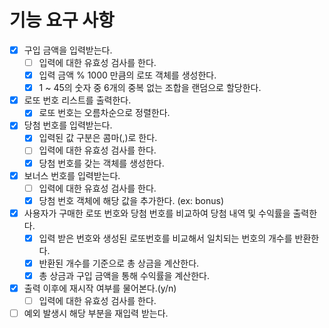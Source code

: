 # 기능 요구 사항

- [x] 구입 금액을 입력받는다.
  - [ ] 입력에 대한 유효성 검사를 한다.
  - [x] 입력 금액 % 1000 만큼의 로또 객체를 생성한다.
  - [x] 1 ~ 45의 숫자 중 6개의 중복 없는 조합을 랜덤으로 할당한다.
- [x] 로또 번호 리스트를 출력한다.
  - [x] 로또 번호는 오름차순으로 정렬한다.
- [x] 당첨 번호를 입력받는다.
  - [x] 입력된 값 구분은 콤마(,)로 한다.
  - [ ] 입력에 대한 유효성 검사를 한다.
  - [x] 당첨 번호를 갖는 객체를 생성한다.
- [x] 보너스 번호를 입력받는다.
  - [ ] 입력에 대한 유효성 검사를 한다.
  - [x] 당첨 번호 객체에 해당 값을 추가한다. (ex: bonus)
- [x] 사용자가 구매한 로또 번호와 당첨 번호를 비교하여 당첨 내역 및 수익률을 출력한다.
  - [x] 입력 받은 번호와 생성된 로또번호를 비교해서 일치되는 번호의 개수를 반환한다.
  - [x] 반환된 개수를 기준으로 총 상금을 계산한다.
  - [x] 총 상금과 구입 금액을 통해 수익률을 계산한다.
- [x] 출력 이후에 재시작 여부를 물어본다.(y/n)
  - [ ] 입력에 대한 유효성 검사를 한다.
- [ ] 예외 발생시 해당 부분을 재입력 받는다.
